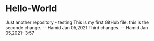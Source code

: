 # Hello-World
Just another repository - testing
This is my first GitHub file.
this is the seconde change. -- Hamid Jan 05,2021
Third changes. -- Hamid Jan 05,2021- 3:57
